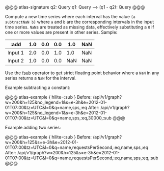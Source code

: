 @@@ atlas-signature
q2: Query
q1: Query
-->
(q1 - q2): Query
@@@

Compute a new time series where each interval has the value `(a subtractNaN b)` where `a`
and `b` are the corresponding intervals in the input time series. `NaN`s are treated as
missing data, effectively substituting a `0` if one or more values are present in other
series. Sample:

:add    | 1.0 | 0.0 | 0.0 | 1.0 | NaN |
---------|-----|-----|-----|-----|-----|
Input 1 | 2.0 | 0.0 | 1.0 | 1.0 | NaN |
Input 2 | 1.0 | 0.0 | 0.0 | NaN | NaN |

Use the [fsub](fsub.md) operator to get strict floating point behavior where a `NaN` in any
series returns a `NaN` for the interval.

Example subtracting a constant:

@@@ atlas-example { hilite=:sub }
Before: /api/v1/graph?w=200&h=125&no_legend=1&s=e-3h&e=2012-01-01T07:00&tz=UTC&l=0&q=name,sps,:eq
After: /api/v1/graph?w=200&h=125&no_legend=1&s=e-3h&e=2012-01-01T07:00&tz=UTC&l=0&q=name,sps,:eq,30000,:sub
@@@

Example adding two series:

@@@ atlas-example { hilite=:sub }
Before: /api/v1/graph?w=200&h=125&s=e-3h&e=2012-01-01T07:00&tz=UTC&l=0&q=name,requestsPerSecond,:eq,name,sps,:eq
After: /api/v1/graph?w=200&h=125&s=e-3h&e=2012-01-01T07:00&tz=UTC&l=0&q=name,requestsPerSecond,:eq,name,sps,:eq,:sub
@@@